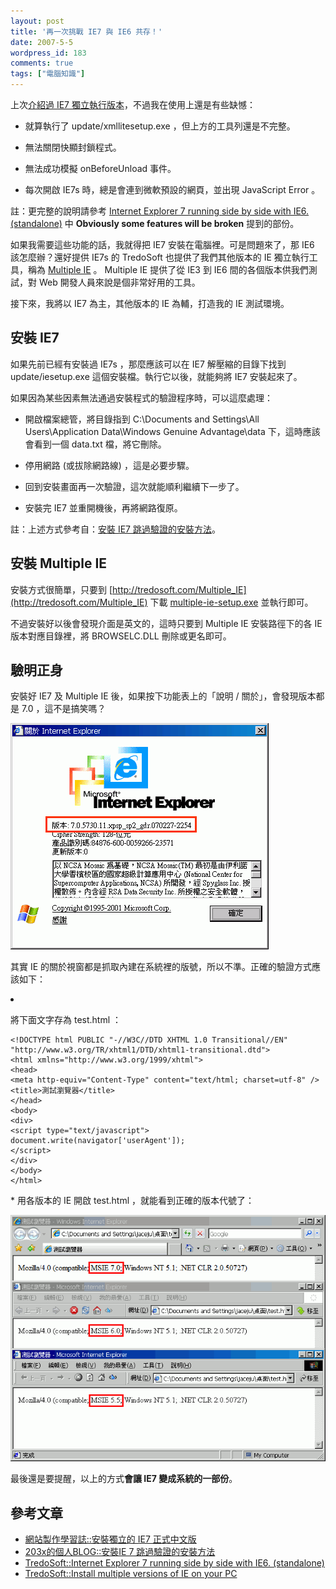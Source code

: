 ```yaml
---
layout: post
title: '再一次挑戰 IE7 與 IE6 共存！'
date: 2007-5-5
wordpress_id: 183
comments: true
tags: ["電腦知識"]
---
```


上次[介紹過 IE7 獨立執行版本](http://blog.roodo.com/jaceju/archives/2535816.html)，不過我在使用上還是有些缺憾：

* 就算執行了 update/xmllitesetup.exe ，但上方的工具列還是不完整。

* 無法關閉快顯封鎖程式。

* 無法成功模擬 onBeforeUnload 事件。

* 每次開啟 IE7s 時，總是會連到微軟預設的網頁，並出現 JavaScript Error 。



註：更完整的說明請參考 [Internet Explorer 7 running side by side with IE6. (standalone)](http://tredosoft.com/IE7_standalone) 中 <strong>Obviously some features will be broken</strong>  提到的部份。

如果我需要這些功能的話，我就得把 IE7 安裝在電腦裡。可是問題來了，那 IE6 該怎麼辦？還好提供 IE7s 的 TredoSoft 也提供了我們其他版本的 IE 獨立執行工具，稱為 [Multiple IE](http://tredosoft.com/Multiple_IE) 。 Multiple IE 提供了從 IE3 到 IE6 間的各個版本供我們測試，對 Web 開發人員來說是個非常好用的工具。

接下來，我將以 IE7 為主，其他版本的 IE 為輔，打造我的 IE 測試環境。

<!--more-->

## 安裝 IE7

如果先前已經有安裝過 IE7s ，那麼應該可以在 IE7 解壓縮的目錄下找到 update/iesetup.exe 這個安裝檔。執行它以後，就能夠將 IE7 安裝起來了。

如果因為某些因素無法通過安裝程式的驗證程序時，可以這麼處理：

* 開啟檔案總管，將目錄指到 C:\Documents and Settings\All Users\Application Data\Windows Genuine Advantage\data 下，這時應該會看到一個 data.txt 檔，將它刪除。

* 停用網路 (或拔除網路線) ，這是必要步驟。

* 回到安裝畫面再一次驗證，這次就能順利繼續下一步了。

* 安裝完 IE7 並重開機後，再將網路復原。



註：上述方式參考自：[安裝 IE7 跳過驗證的安裝方法](http://hi.baidu.com/203x/blog/item/7d385dcf85eab43cf8dc6150.html)。

## 安裝 Multiple IE

安裝方式很簡單，只要到 [http://tredosoft.com/Multiple_IE](http://tredosoft.com/Multiple_IE) 下載 [multiple-ie-setup.exe](http://tredosoft.com/files/multi-ie/multiple-ie-setup.exe) 並執行即可。

不過安裝好以後會發現介面是英文的，這時只要到 Multiple IE 安裝路徑下的各 IE 版本對應目錄裡，將 BROWSELC.DLL 刪除或更名即可。

## 驗明正身

安裝好 IE7 及 Multiple IE 後，如果按下功能表上的「說明 / 關於」，會發現版本都是 7.0 ，這不是搞笑嗎？

![關於](/resources/multiple_ie/about.gif)

其實 IE 的關於視窗都是抓取內建在系統裡的版號，所以不準。正確的驗證方式應該如下：

<li>

將下面文字存為 test.html ：

```
<!DOCTYPE html PUBLIC "-//W3C//DTD XHTML 1.0 Transitional//EN"
"http://www.w3.org/TR/xhtml1/DTD/xhtml1-transitional.dtd">
<html xmlns="http://www.w3.org/1999/xhtml">
<head>
<meta http-equiv="Content-Type" content="text/html; charset=utf-8" />
<title>測試瀏覽器</title>
</head>
<body>
<div>
<script type="text/javascript">
document.write(navigator['userAgent']);
</script>
</div>
</body>
</html>

```
</li>
* 用各版本的 IE 開啟 test.html ，就能看到正確的版本代號了：

![Multiple IE](/resources/multiple_ie/multiple_ie.gif)



最後還是要提醒，以上的方式<strong>會讓 IE7 變成系統的一部份</strong>。

## 參考文章

* [網站製作學習誌::安裝獨立的 IE7 正式中文版](http://blog.roodo.com/jaceju/archives/2535816.html)
* [ 203x的個人BLOG::安裝IE 7 跳過驗證的安裝方法](http://hi.baidu.com/203x/blog/item/7d385dcf85eab43cf8dc6150.html)
* [ TredoSoft::Internet Explorer 7 running side by side with IE6. (standalone)](http://tredosoft.com/IE7_standalone)
* [ TredoSoft::Install multiple versions of IE on your PC](http://tredosoft.com/Multiple_IE)

